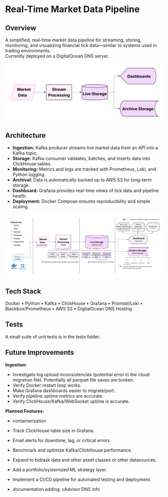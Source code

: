 # Real-Time Market Data Pipeline

## Overview
A simplified, real-time market data pipeline for streaming, storing, monitoring, and visualizing financial tick data—similar to systems used in trading environments.  
Currently deployed on a DigitalOcean DNS server.  

![Architecture Diagram](assets/architecture_simple.png)

## Architecture
- **Ingestion:** Kafka producer streams live market data from an API into a Kafka topic.  
- **Storage:** Kafka consumer validates, batches, and inserts data into ClickHouse tables.  
- **Monitoring:** Metrics and logs are tracked with Prometheus, Loki, and Python logging.  
- **Archival:** Data is automatically backed up to AWS S3 for long-term storage.  
- **Dashboard:** Grafana provides real-time views of tick data and pipeline health.  
- **Deployment:** Docker Compose ensures reproducibility and simple scaling.  

![Detailed Diagram](assets/architecture_complex.png)

## Tech Stack
 Docker • Python • Kafka • ClickHouse • Grafana  • Promtail/Loki • Blackbox/Prometheus • AWS S3  •  DigitalOcean DNS Hosting

## Tests
A small suite of unit tests is in the tests folder.

## Future Improvements
**Ingestion:**
-  Investigate log upload inconsistencies (potential error in the cloud migration file). Potentially all parquet file saves are broken.
-  Verify Docker restart loop works.
-  Make Grafana dashboards easier to migrate/port.
-  Verify pipeline uptime metrics are accurate.
-  Verify ClickHouse/Kafka/WebSocket uptime is accurate.

**Planned Features:**
- containerization
- Track ClickHouse table size in Grafana.
- Email alerts for downtime, lag, or critical errors.
-  Benchmark and optimize Kafka/ClickHouse performance.
-  Expand to bid/ask data and other asset classes or other datasources.
-  Add a portfolio/systemized ML strategy layer.
-  Implement a CI/CD pipeline for automated testing and deployment.

- documentation adding:
    cAdvisor
    DNS info
 
 